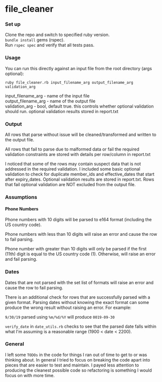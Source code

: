 # file_cleaner

### Set up
Clone the repo and switch to specified ruby version.  
`bundle install` gems (rspec).  
Run `rspec spec` and verify that all tests pass.

### Usage
You can run this directly against an input file from the root directory (args optional):
```
ruby file_cleaner.rb input_filename_arg output_filename_arg validation_arg
```
input_filename_arg - name of the input file  
output_filename_arg - name of the output file  
validation_arg - bool, default true. this controls whether optional validation should run. optional validation results stored in report.txt  

### Output
All rows that parse without issue will be cleaned/transformed and written to the output file.  

All rows that fail to parse due to malformed data or fail the required validation constraints are stored with details per row/column in report.txt  

I noticed that some of the rows may contain suspect data that is not addressed in the required validation. I included some basic
optional validation to check for duplicate member_ids and effective_dates that start after expiry_dates. Optional validation results
are stored in report.txt. Rows that fail optional validation are NOT excluded from the output file.  


### Assumptions
#### Phone Numbers
Phone numbers with 10 digits will be parsed to e164 format (including the US country code).  

Phone numbers with less than 10 digits will raise an error and cause the row to fail parsing.  

Phone number with greater than 10 digits will only be parsed if the first (11th) digit is equal to the US country code (1). Otherwise, will raise an error and fail parsing.  

### Dates
Dates that are not parsed with the set list of formats will raise an error and cause the row to fail parsing.  

There is an additional check for rows that are successfully parsed with a given format. Parsing dates without knowing the exact format can some produce the wrong result without raising an error. 
 For example:  
 
`9/30/19` parsed using `%m/%d/%Y` will produce `0019-09-30`  

`verify_date` in `date_utils.rb` checks to see that the parsed date falls within what I'm assuming is a reasonable range (1900 < date < 2200). 

### General
I left some `TODOs` in the code for things I ran out of time to get to or was thinking about. In general I tried to focus on breaking the code apart into pieces that are easier to test and maintain. I payed less attention to producing the cleanest possible code so refactoring is something I would focus on with more time. 


